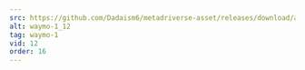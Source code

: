 ```yaml
---
src: https://github.com/Dadaism6/metadriverse-asset/releases/download/assetsv1.0.2/waymo-1_12.mp4
alt: waymo-1_12
tag: waymo-1
vid: 12
order: 16
---
```

